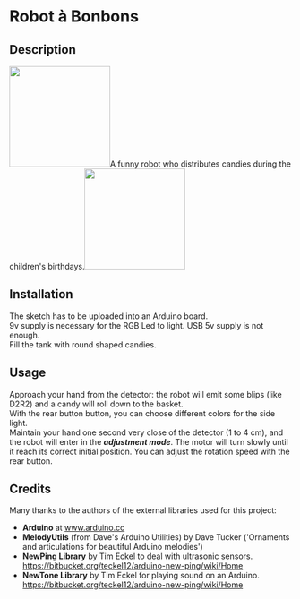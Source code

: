 # Robot à Bonbons
   
## Description
<img src="https://user-images.githubusercontent.com/25912285/35319683-333719ce-00e1-11e8-9006-0dc11f8cd7a7.jpg" width="180" />A funny robot who distributes candies during the children's birthdays.<img src="https://user-images.githubusercontent.com/25912285/35319669-27f1d0c2-00e1-11e8-9af5-c3ce925fcb07.jpg" width="180" />

## Installation
The sketch has to be uploaded into an Arduino board.  
9v supply is necessary for the RGB Led to light. USB 5v supply is not enough.  
Fill the tank with round shaped candies.
## Usage
Approach your hand from the detector: the robot will emit some blips (like D2R2) and a candy will roll down to the basket.  
With the rear button button, you can choose different colors for the side light.  
Maintain your hand one second very close of the detector (1 to 4 cm), and the robot will enter in the ***adjustment mode***. The motor will turn slowly until it reach its correct initial position.
You can adjust the rotation speed with the rear button.
## Credits
Many thanks to the authors of the external libraries used for this project:  
* **Arduino** at www.arduino.cc
* **MelodyUtils** (from Dave's Arduino Utilities) by Dave Tucker ('Ornaments and articulations for beautiful Arduino melodies')
* **NewPing Library** by Tim Eckel to deal with ultrasonic sensors. https://bitbucket.org/teckel12/arduino-new-ping/wiki/Home
* **NewTone Library** by Tim Eckel for playing sound on an Arduino. https://bitbucket.org/teckel12/arduino-new-ping/wiki/Home
